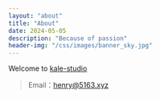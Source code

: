 ```yaml
---
layout: "about"
title: "About"
date: 2024-05-05
description: "Because of passion"
header-img: "/css/images/banner_sky.jpg"
---
```


Welcome to [kale-studio](https://kale-studio.com/)

> Email：henry@5163.xyz

